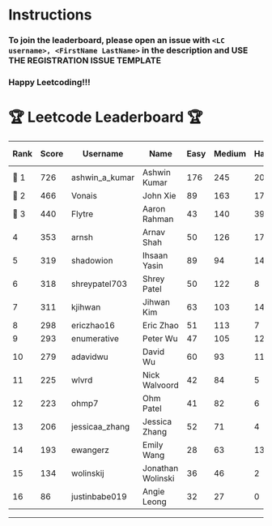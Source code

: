 # Instructions
### To join the leaderboard, please open an issue with `<LC username>, <FirstName LastName>` in the description and USE THE REGISTRATION ISSUE TEMPLATE
### Happy Leetcoding!!!


# 🏆 Leetcode Leaderboard 🏆

| Rank | Score | Username       | Name | Easy | Medium | Hard | Problems Solved |
|------|----------------|-----------------|-------------------|--------------|--------------|--------------|--------------|
| 🥇 1 | 726 | ashwin_a_kumar | Ashwin Kumar | 176 | 245 | 20 | 441 |
| 🥈 2 | 466 | Vonais | John Xie | 89 | 163 | 17 | 269 |
| 🥉 3 | 440 | Flytre | Aaron Rahman | 43 | 140 | 39 | 222 |
| 4 | 353 | arnsh | Arnav Shah | 50 | 126 | 17 | 193 |
| 5 | 319 | shadowion | Ihsaan Yasin | 89 | 94 | 14 | 197 |
| 6 | 318 | shreypatel703 | Shrey Patel | 50 | 122 | 8 | 180 |
| 7 | 311 | kjihwan | Jihwan Kim | 63 | 103 | 14 | 180 |
| 8 | 298 | ericzhao16 | Eric Zhao | 51 | 113 | 7 | 171 |
| 9 | 293 | enumerative | Peter Wu | 47 | 105 | 12 | 164 |
| 10 | 279 | adavidwu | David Wu | 60 | 93 | 11 | 164 |
| 11 | 225 | wlvrd | Nick Walvoord | 42 | 84 | 5 | 131 |
| 12 | 223 | ohmp7 | Ohm Patel | 41 | 82 | 6 | 129 |
| 13 | 206 | jessicaa_zhang | Jessica Zhang | 52 | 71 | 4 | 127 |
| 14 | 193 | ewangerz | Emily Wang | 28 | 63 | 13 | 104 |
| 15 | 134 | wolinskij | Jonathan Wolinski | 36 | 46 | 2 | 84 |
| 16 | 86 | justinbabe019 | Angie Leong | 32 | 27 | 0 | 59 |
---